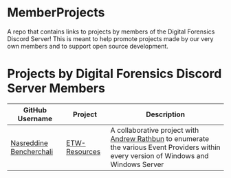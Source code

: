 # MemberProjects
A repo that contains links to projects by members of the Digital Forensics Discord Server! This is meant to help promote projects made by our very own members and to support open source development. 

# Projects by Digital Forensics Discord Server Members

| GitHub Username | Project | Description |
|---|---|---|
| [Nasreddine Bencherchali](https://github.com/nasbench) | [ETW-Resources](https://github.com/AndrewRathbun/ETW-Resources) | A collaborative project with [Andrew Rathbun](https://github.com/AndrewRathbun) to enumerate the various Event Providers within every version of Windows and Windows Server |
